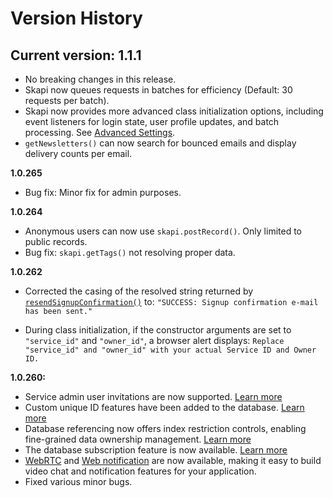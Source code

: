 # Version History

## Current version: 1.1.1

- No breaking changes in this release.
- Skapi now queues requests in batches for efficiency (Default: 30 requests per batch).
- Skapi now provides more advanced class initialization options, including event listeners for login state, user profile updates, and batch processing. See [Advanced Settings](/introduction/getting-started.html#_4-advanced-settings).
- `getNewsletters()` can now search for bounced emails and display delivery counts per email.

**1.0.265**

- Bug fix: Minor fix for admin purposes.

**1.0.264**

- Anonymous users can now use `skapi.postRecord()`. Only limited to public records.
- Bug fix: `skapi.getTags()` not resolving proper data.

**1.0.262**

- Corrected the casing of the resolved string returned by [`resendSignupConfirmation()`](/api-reference/authentication/README.md#resendsignupconfirmation) to: `"SUCCESS: Signup confirmation e-mail has been sent."`

- During class initialization, if the constructor arguments are set to `"service_id"` and `"owner_id"`, a browser alert displays: `Replace "service_id" and "owner_id" with your actual Service ID and Owner ID.`

**1.0.260:**

- Service admin user invitations are now supported. [Learn more](https://docs.skapi.com/admin/invite.html)
- Custom unique ID features have been added to the database. [Learn more](https://docs.skapi.com/database/unique-id.html)
- Database referencing now offers index restriction controls, enabling fine-grained data ownership management. [Learn more](https://docs.skapi.com/database/referencing.html#referencing-index-restrictions)
- The database subscription feature is now available. [Learn more](https://docs.skapi.com/database/subscription.html)
- [WebRTC](https://docs.skapi.com/realtime/webRTC.html) and [Web notification](https://docs.skapi.com/notification/send-notifications.html) are now available, making it easy to build video chat and notification features for your application.
- Fixed various minor bugs.